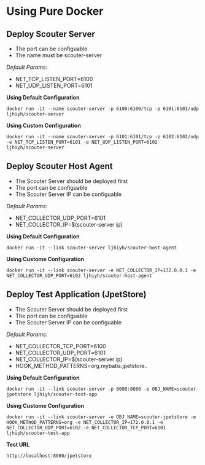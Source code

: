 # Using Pure Docker

Deploy Scouter Server
--------------------
- The port can be configuable 
- The name must be scouter-server

*Default Params*:
- NET_TCP_LISTEN_PORT=6100
- NET_UDP_LISTEN_PORT=6101

**Using Default Configuration**
```
docker run -it --name scouter-server -p 6100:6100/tcp -p 6101:6101/udp ljhiyh/scouter-server
```
**Using Custom Configuration**
```
docker run -it --name scouter-server -p 6101:6101/tcp -p 6102:6102/udp -e NET_TCP_LISTEN_PORT=6101 -e NET_UDP_LISTEN_PORT=6102 ljhiyh/scouter-server
```

Deploy Scouter Host Agent
--------------------------
- The Scouter Server should be deployed first
- The port can be configuable
- The Scouter Server IP can be configuable

*Default Params*:
- NET_COLLECTOR_UDP_PORT=6101
- NET_COLLECTOR_IP=$(scouter-server ip)

**Using Default Configuration**
```
docker run -it --link scouter-server ljhiyh/scouter-host-agent
```

**Using Custome Configuration**
```
docker run -it --link scouter-server -e NET_COLLECTOR_IP=172.0.0.1 -e NET_COLLECTOR_UDP_PORT=6102 ljhiyh/scouter-host-agent

```

Deploy Test Application (JpetStore)
----------------------------------
- The Scouter Server should be deployed first
- The port can be configuable
- The Scouter Server IP can be configuable

*Default Params*:
- NET_COLLECTOR_TCP_PORT=6100
- NET_COLLECTOR_UDP_PORT=6101
- NET_COLLECTOR_IP=$(scouter-server ip)
- HOOK_METHOD_PATTERNS=org.mybatis.jpetstore.*.*


**Using Default Configuration**
```
docker run -it --link scouter-server -p 8080:8080 -e OBJ_NAME=scouter-jpetstore ljhiyh/scouter-test-app
```

**Using Custome Configuration**
```
docker run -it --link scouter-server -e OBJ_NAME=scouter-jpetstore -e HOOK_METHOD_PATTERNS=org -e NET_COLLECTOR_IP=172.0.0.1 -e NET_COLLECTOR_UDP_PORT=6102 -e NET_COLLECTOR_TCP_PORT=6101 ljhiyh/scouter-test-app
```
**Test URL**
```
http://localhost:8080/jpetstore
```

